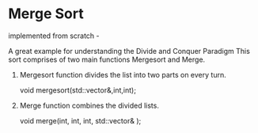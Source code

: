 # Merge Sort 

implemented from scratch -

A great example for understanding the Divide and Conquer Paradigm 
This sort comprises of two main functions Mergesort and Merge.

 1) Mergesort function divides the list into two parts on every turn.
      
     void mergesort(std::vector<int>&,int,int);

 2) Merge function combines the divided lists.

    void merge(int, int, int, std::vector<int>& );
